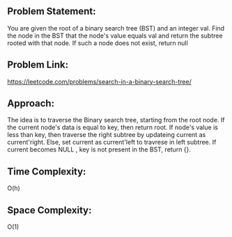 ## Problem Statement: 
You are given the root of a binary search tree (BST) and an integer val. Find the node in the BST that the node's value equals val and return the subtree rooted with that node. If such a node does not exist, return null 
## Problem Link: 
https://leetcode.com/problems/search-in-a-binary-search-tree/ 
## Approach: 
The idea is to traverse the Binary search tree, starting from the root node. If the current node's data is equal to key, then return root. If node's value is less than key, then traverse the right subtree by updateing current as current'right. Else, set current as current'left to travrese in left subtree. If current becomes NULL , key is not present in the BST, return {}. 
## Time Complexity: 
O(h) 
## Space Complexity: 
O(1)
